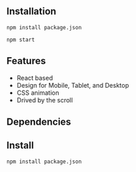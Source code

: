 ## Installation

`npm install package.json`

`npm start`

## Features
* React based
* Design for Mobile, Tablet, and Desktop
* CSS animation
* Drived by the scroll

## Dependencies


## Install
``````
npm install package.json
``````

